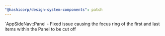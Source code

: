 ```yaml
---
"@hashicorp/design-system-components": patch
---
```


<!-- START components/app-side-nav-->
`AppSideNav::Panel - Fixed issue causing the focus ring of the first and last items within the Panel to be cut off
<!-- END -->
